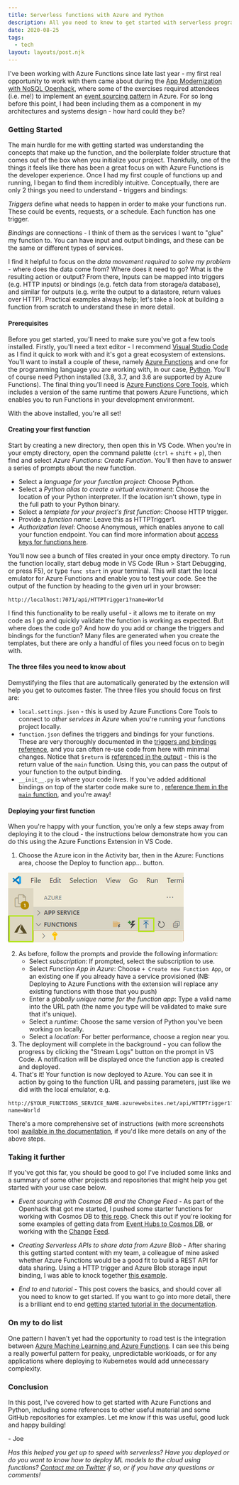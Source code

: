 ```yaml
---
title: Serverless functions with Azure and Python
description: All you need to know to get started with serverless programming on Azure with Python
date: 2020-08-25
tags:
  - tech
layout: layouts/post.njk
---
```

I've been working with Azure Functions since late last year - my first real opportunity to work with them came about during the [App Modernization with NoSQL Openhack](https://openhack.microsoft.com/), where some of the exercises required attendees (i.e. me!) to implement an [event sourcing pattern](https://docs.microsoft.com/en-us/azure/architecture/patterns/event-sourcing) in Azure. For so long before this point, I had been including them as a component in my architectures and systems design - how hard could they be?

### Getting Started
The main hurdle for me with getting started was understanding the concepts that make up the function, and the boilerplate folder structure that comes out of the box when you initialize your project. Thankfully, one of the things it feels like there has been a great focus on with Azure Functions is the developer experience. Once I had my first couple of functions up and running, I began to find them incredibly intuitive. Conceptually, there are only 2 things you need to understand - triggers and bindings:

*Triggers* define what needs to happen in order to make your functions run. These could be events, requests, or a schedule. Each function has one trigger.

*Bindings* are connections - I think of them as the services I want to "glue" my function to. You can have input and output bindings, and these can be the same or different types of services. 

I find it helpful to focus on the *data movement required to solve my problem* - where does the data come from? Where does it need to go? What is the resulting action or output? From there, Inputs can be mapped into triggers (e.g. HTTP inputs) or bindings (e.g. fetch data from storage/a database), and similar for outputs (e.g. write the output to a datastore, return values over HTTP). Practical examples always help; let's take a look at building a function from scratch to understand these in more detail.

#### Prerequisites 
Before you get started, you'll need to make sure you've got a few tools installed. Firstly, you'll need a text editor - I recommend [Visual Studio Code](https://code.visualstudio.com/) as I find it quick to work with and it's got a great ecosystem of extensions. You'll want to install a couple of these, namely [Azure Functions](https://marketplace.visualstudio.com/items?itemName=ms-azuretools.vscode-azurefunctions) and one for the programming language you are working with, in our case, [Python](https://marketplace.visualstudio.com/items?itemName=ms-python.python). You'll of course need Python installed (3.8, 3.7, and 3.6 are supported by Azure Functions). The final thing you'll need is [Azure Functions Core Tools](https://docs.microsoft.com/en-us/azure/azure-functions/functions-run-local?tabs=linux%2Ccsharp%2Cbash#install-the-azure-functions-core-tools), which includes a version of the same runtime that powers Azure Functions, which enables you to run Functions in your development environment. 

With the above installed, you're all set!

#### Creating your first function
Start by creating a new directory, then open this in VS Code. When you're in your empty directory, open the command palette (`ctrl` + `shift` + `p`), then find and select _Azure Functions: Create Function_. You'll then have to answer a series of prompts about the new function. 

- Select a *language for your function project*: Choose Python.
- Select a *Python alias to create a virtual environment*: Choose the location of your Python interpreter. If the location isn't shown, type in the full path to your Python binary.
- Select a *template for your project's first function*: Choose HTTP trigger.
- Provide a *function name*: Leave this as HTTPTrigger1.
- *Authorization level*: Choose Anonymous, which enables anyone to call your function endpoint. You can find more information about [access keys for functions here](https://docs.microsoft.com/en-us/azure/azure-functions/functions-bindings-http-webhook-trigger?tabs=python#authorization-keys).

You'll now see a bunch of files created in your once empty directory. To run the function locally, start debug mode in VS Code (Run > Start Debugging, or press F5), or type `func start` in your terminal. This will start the local emulator for Azure Functions and enable you to test your code. See the output of the function by heading to the given url in your browser:
```
http://localhost:7071/api/HTTPTrigger1?name=World
```
I find this functionality to be really useful - it allows me to iterate on my code as I go and quickly validate the function is working as expected. But where does the code go? And how do you add or change the triggers and bindings for the function? Many files are generated when you create the templates, but there are only a handful of files you need focus on to begin with.

#### The three files you need to know about
Demystifying the files that are automatically generated by the extension will help you get to outcomes faster. The three files you should focus on first are:
- `local.settings.json` - this is used by Azure Functions Core Tools to connect to _other services in Azure_ when you're running your functions project locally.
- `function.json` defines the triggers and bindings for your functions. These are very thoroughly documented in the [triggers and bindings reference](https://docs.microsoft.com/en-us/azure/azure-functions/functions-bindings-storage-blob), and you can often re-use code from here with minimal changes. Notice that `$return` is [referenced in the output](https://github.com/joe-plumb/functions-demo/blob/main/HttpTrigger1/function.json#L17) - this is the return value of the `main` function. Using this, you can pass the output of your function to the output binding.
- `__init__.py` is where your code lives. If you've added additional bindings on top of the starter code make sure to , [reference them in the `main` function](https://github.com/joe-plumb/functions-demo/blob/main/HttpTrigger2/__init__.py#L6), and you're away! 

#### Deploying your first function
When you're happy with your function, you're only a few steps away from deploying it to the cloud - the instructions below demonstrate how you can do this using the Azure Functions Extension in VS Code.

1. Choose the Azure icon in the Activity bar, then in the Azure: Functions area, choose the Deploy to function app... button.
<img class="img-fluid" src="/img/1.png" alt="a screenshot of Visual Studio Code, with the Azure Functions extension and deploy to azure buttons highlighted">

2. As before, follow the prompts and provide the following information:
    - Select *subscription*: If prompted, select the subscription to use.
    - Select *Function App in Azure*: Choose `+ Create new Function App`, or an existing one if you already have a service provisioned (NB: Deploying to Azure Functions with the extension will replace any existing functions with those that you push)
    - Enter a *globally unique name for the function app*: Type a valid name into the URL path (the name you type will be validated to make sure that it's unique).
    - Select a *runtime*: Choose the same version of Python you've been working on locally.
    - Select a *location*: For better performance, choose a region near you.
3. The deployment will complete in the background - you can follow the progress by clicking the "Stream Logs" button on the prompt in VS Code. A notification will be displayed once the function app is created and deployed.
4. That's it! Your function is now deployed to Azure. You can see it in action by going to the function URL and passing parameters, just like we did with the local emulator, e.g.
```
http://$YOUR_FUNCTIONS_SERVICE_NAME.azurewebsites.net/api/HTTPTrigger1?name=World
```

There's a more comprehensive set of instructions (with more screenshots too) [available in the documentation](https://docs.microsoft.com/en-us/azure/azure-functions/functions-create-first-function-vs-code?pivots=programming-language-python), if you'd like more details on any of the above steps.

### Taking it further
If you've got this far, you should be good to go! I've included some links and a summary of some other projects and repositories that might help you get started with your use case below. 

- *Event sourcing with Cosmos DB and the Change Feed* - As part of the Openhack that got me started, I pushed some starter functions for working with Cosmos DB to [this repo](https://github.com/joe-plumb/jp-azf-samples). Check this out if you're looking for some examples of getting data from [Event Hubs to Cosmos DB](https://github.com/joe-plumb/jp-azf-samples/tree/main/EventHubToCosmosDB), or working with the [Change](https://github.com/joe-plumb/jp-azf-samples/tree/main/CosmosChangeFeedTrigger) [Feed](https://github.com/joe-plumb/jp-azf-samples/tree/main/CosmosDocumentUpdateOnTrigger). 

- *Creating Serverless APIs to share data from Azure Blob* - After sharing this getting started content with my team, a colleague of mine asked whether Azure Functions would be a good fit to build a REST API for data sharing. Using a HTTP trigger and Azure Blob storage input binding, I was able to knock together [this example](https://github.com/joe-plumb/serverless-data-api). 

-  *End to end tutorial* - This post covers the basics, and should cover all you need to know to get started. If you want to go into more detail, there is a brilliant end to end [getting started tutorial in the documentation](https://docs.microsoft.com/en-us/azure/developer/python/tutorial-vs-code-serverless-python-01).

### On my to do list
One pattern I haven't yet had the opportunity to road test is the integration between [Azure Machine Learning and Azure Functions](https://docs.microsoft.com/en-us/azure/machine-learning/how-to-deploy-functions). I can see this being a really powerful pattern for peaky, unpredictable workloads, or for any applications where deploying to Kubernetes would add unnecessary complexity.

### Conclusion
In this post, I've covered how to get started with Azure Functions and Python, including some references to other useful material and some GitHub repositories for examples. Let me know if this was useful, good luck and happy building! 

\- Joe

_Has this helped you get up to speed with serverless? Have you deployed or do you want to know how to deploy ML models to the cloud using functions? [Contact me on Twitter](https://twitter.com/joe_plumb) if so, or if you have any questions or comments!_

